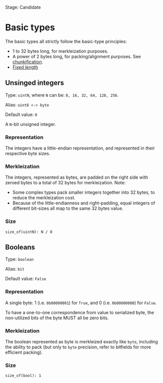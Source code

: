 Stage: Candidate


# Basic types

The basic types all strictly follow the basic-type principles:
- 1 to 32 bytes long, for merkleization purposes.
- A power of 2 bytes long, for packing/alignment purposes. See [chunkification](../merkleization/chunkify.md).
- [Fixed length](../representation/fixed_variable_size.md)

## Unsinged integers

Type: `uintN`, where `N` can be: `8, 16, 32, 64, 128, 256`.

Alias: `uint8 <-> byte`

Default value: `0`

A `N`-bit unsigned integer.

### Representation

The integers have a little-endian representation, and represented in their respective byte sizes.

### Merkleization

The integers, represented as bytes, are padded on the right side with zeroed bytes to a total of 32 bytes for merkleization.
Note:
 - Some complex types pack smaller integers together into 32 bytes, to reduce the merkleization cost.
 - Because of the little-endianness and right-padding, equal integers of different bit-sizes all map to the same 32 bytes value.

### Size

`size_of(uintN): N / 8`


## Booleans

Type: `boolean`

Alias: `bit`

Default value: `False` 

### Representation

A single byte: 1 (i.e. `0b00000001`) for `True`, and 0 (i.e. `0b00000000`) for `False`.

To have a one-to-one correspondence from value to serialized byte, the non-utilized bits of the byte MUST all be zero bits.

### Merkleization

The boolean represented as byte is merkleized exactly like `byte`, including the ability to pack (but only to `byte` precision, refer to bitfields for more efficient packing).

### Size

`size_of(bool): 1`
